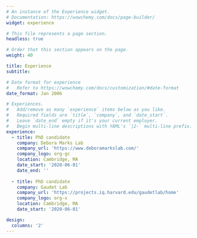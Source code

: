 ```yaml
---
# An instance of the Experience widget.
# Documentation: https://wowchemy.com/docs/page-builder/
widget: experience

# This file represents a page section.
headless: true

# Order that this section appears on the page.
weight: 40

title: Experience
subtitle:

# Date format for experience
#   Refer to https://wowchemy.com/docs/customization/#date-format
date_format: Jan 2006

# Experiences.
#   Add/remove as many `experience` items below as you like.
#   Required fields are `title`, `company`, and `date_start`.
#   Leave `date_end` empty if it's your current employer.
#   Begin multi-line descriptions with YAML's `|2-` multi-line prefix.
experience:
  - title: PhD candidate
    company: Debora Marks Lab
    company_url: 'https://www.deboramarkslab.com/'
    company_logo: org-gc
    location: Cambridge, MA
    date_start: '2020-06-01'
    date_end: ''
        
  - title: PhD candidate
    company: Gaudet Lab
    company_url: 'https://projects.iq.harvard.edu/gaudetlab/home'
    company_logo: org-x
    location: Cambridge, MA
    date_start: '2020-06-01'

design:
  columns: '2'
---
```

